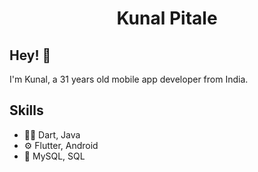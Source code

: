 <h1 align="center">
 Kunal Pitale
</h1>

## Hey! 👋
I'm Kunal, a 31 years old mobile app developer from India.

## Skills
- 👨‍💻 Dart, Java
- ⚙️ Flutter, Android
- 💽 MySQL, SQL

